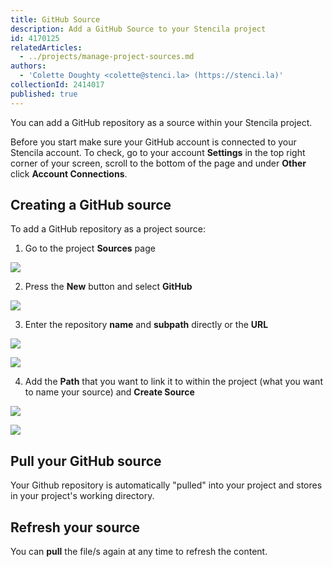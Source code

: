 ```yaml
---
title: GitHub Source
description: Add a GitHub Source to your Stencila project
id: 4170125
relatedArticles:
  - ../projects/manage-project-sources.md
authors:
  - 'Colette Doughty <colette@stenci.la> (https://stenci.la)'
collectionId: 2414017
published: true
---
```


You can add a GitHub repository as a source within your Stencila project.

Before you start make sure your GitHub account is connected to your Stencila account. To check, go to your account **Settings** in the top right corner of your screen, scroll to the bottom of the page and under **Other** click **Account Connections**.

## Creating a GitHub source

To add a GitHub repository as a project source:

1. Go to the project **Sources** page

![](http://stencila.github.io/hub/manager/snaps/project-sources-menu-item.png)

2. Press the **New** button and select **GitHub**

![](http://stencila.github.io/hub/manager/snaps/project-sources-new-button.png)

3. Enter the repository **name** and **subpath** directly or the **URL**

![](http://stencila.github.io/hub/manager/snaps/project-sources-new-github-url.png)

![](http://stencila.github.io/hub/manager/snaps/project-sources-new-github-repo.png)

4. Add the **Path** that you want to link it to within the project (what you want to name your source) and **Create Source**

![](http://stencila.github.io/hub/manager/snaps/project-sources-new-path-field.png)

![](http://stencila.github.io/hub/manager/snaps/project-sources-new-create-button.png)

## Pull your GitHub source

Your Github repository is automatically "pulled" into your project and stores in your project's working directory.

## Refresh your source

You can **pull** the file/s again at any time to refresh the content.
